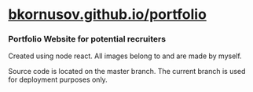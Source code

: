 # [bkornusov.github.io/portfolio](bkornusov.github.io/portfolio)

### Portfolio Website for potential recruiters

Created using node react.
All images belong to and are made by myself.

Source code is located on the master branch. The current branch is used for deployment purposes only.
